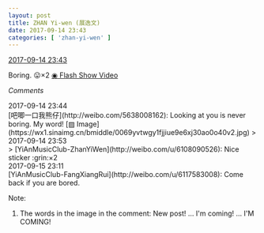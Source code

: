 ```yaml
---
layout: post
title: ZHAN Yi-wen (展逸文)
date: 2017-09-14 23:43
categories: [ 'zhan-yi-wen' ]
---
```


<div class="weibo-info">
  <a href="http://weibo.com/6108090526/FlPsikTOR">2017-09-14 23:43</a>
</div>

Boring. :stuck_out_tongue:×2 [◉ Flash Show Video](http://www.miaopai.com/show/uYrJTZHxsxzerYRlKznlOcASM-PrmRqBrT3xuw__.htm)

<!-- more -->

*Comments*

<div class="weibo-info">2017-09-14 23:44</div>
[吧唧一口我熊仔](http://weibo.com/5638008162): Looking at you is never boring. My word! [▨ Image](https://wx1.sinaimg.cn/bmiddle/0069yvtwgy1fjjiue9e6xj30ao0o40v2.jpg)
> <div class="weibo-info">2017-09-14 23:53</div>
> [YiAnMusicClub-ZhanYiWen](http://weibo.com/u/6108090526): Nice sticker :grin:×2

<div class="weibo-info">2017-09-15 23:11</div>
[YiAnMusicClub-FangXiangRui](http://weibo.com/u/6117583008): Come back if you are bored.

Note:
1. The words in the image in the comment: New post! … I'm coming! … I'M COMING!
